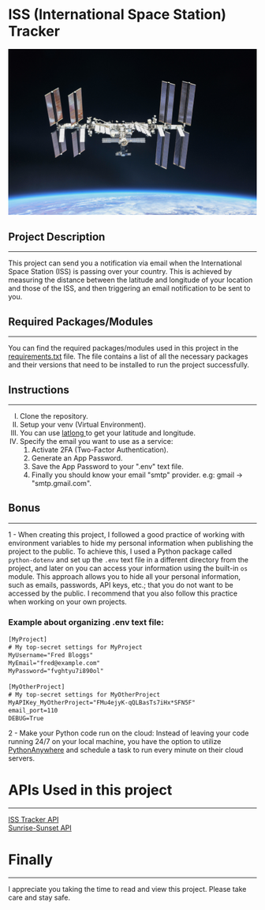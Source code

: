 # ISS (International Space Station) Tracker

<img src="iss_image.jpg"  alt="ISS Image"/>

## Project Description

<hr>
This project can send you a notification via email when the International Space Station (ISS) is passing over your country. 
This is achieved by measuring the distance between the latitude and longitude of your location and those of the ISS, 
and then triggering an email notification to be sent to you.

## Required Packages/Modules

<hr>

You can find the required packages/modules used in this project in the [requirements.txt](./requirements.txt) file.
The file contains a list of all the necessary packages and their versions that need to be installed to run the project
successfully.

## Instructions

<hr>

<ol type="I">
<li>Clone the repository.</li>
<li>Setup your venv (Virtual Environment).</li>
<li>You can use <a href="https://latlong.net">latlong </a> to get your latitude and longitude.</li>
<li>Specify the email you want to use as a service:
    <ol type="1">
        <li>Activate 2FA (Two-Factor Authentication).</li>
        <li>Generate an App Password.</li>
        <li>Save the App Password to your ".env" text file.</li>
        <li>Finally you should know your email "smtp" provider. e.g: gmail -> "smtp.gmail.com".</li>
    </ol>
</li>
</ol>

## Bonus

<hr>

1 - When creating this project, I followed a good practice of working with environment variables to hide my personal
information when publishing the project to the public.
To achieve this, I used a Python package called ```python-dotenv``` and set up the ```.env``` text file in a different
directory from the project,
and later on you can access your information using the built-in ```os``` module.
This approach allows you to hide all your personal information, such as emails, passwords, API keys, etc.; that you do
not want to be accessed by the public.
I recommend that you also follow this practice when working on your own projects.

### Example about organizing .env text file:

```
[MyProject]
# My top-secret settings for MyProject
MyUsername="Fred Bloggs"
MyEmail="fred@example.com"
MyPassword="fvghtyu7i890ol"
 
[MyOtherProject]
# My top-secret settings for MyOtherProject
MyAPIKey_MyOtherProject="FMu4ejyK-qQLBasTs7iHx*SFN5F"
email_port=110
DEBUG=True
```

2 - Make your Python code run on the cloud:
Instead of leaving your code running 24/7 on your local machine, 
you have the option to utilize [PythonAnywhere](https://www.pythonanywhere.com/) 
and schedule a task to run every minute on their cloud servers.

# APIs Used in this project
<hr>

[ISS Tracker API](https://open-notify.org/)
<br>
[Sunrise-Sunset API](https://sunrise-sunset.org/api)

# Finally
<hr>

I appreciate you taking the time to read and view this project. Please take care and stay safe.



